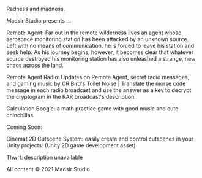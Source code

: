 Radness and madness.

Madsir Studio presents ...

Remote Agent: Far out in the remote wilderness lives an agent whose aerospace monitoring station has been attacked by an unknown source. Left with no means of communication, he is forced to leave his station and seek help. As his journey begins, however, it becomes clear that whatever source destroyed his monitoring station has also unleashed a strange, new chaos across the land.

Remote Agent Radio: Updates on Remote Agent, secret radio messages, and gaming music by CR Bird's Toilet Noise | Translate the morse code message in each radio broadcast and use the answer as a key to decrypt the cryptogram in the RAR broadcast's description.

Calculation Boogie: a math practice game with good music and cute chinchillas.

Coming Soon:

Cinemat 2D Cutscene System: easily create and control cutscenes in your Unity projects. (Unity 2D game development asset)

Thwrt: description unavailable

All content © 2021 Madsir Studio
